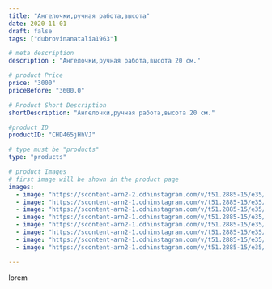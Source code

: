 ```yaml
---
title: "Ангелочки,ручная работа,высота"
date: 2020-11-01
draft: false
tags: ["dubrovinanatalia1963"]

# meta description
description : "Ангелочки,ручная работа,высота 20 см."

# product Price
price: "3000"
priceBefore: "3600.0"

# Product Short Description
shortDescription: "Ангелочки,ручная работа,высота 20 см."

#product ID
productID: "CHD465jHhVJ"

# type must be "products"
type: "products"

# product Images
# first image will be shown in the product page
images:
  - image: "https://scontent-arn2-2.cdninstagram.com/v/t51.2885-15/e35/123144420_839498100123344_831541400448643734_n.jpg?se=7&tp=1&_nc_ht=scontent-arn2-2.cdninstagram.com&_nc_cat=108&_nc_ohc=wXzf_FVQKFcAX_Lm4GJ&oh=c1a6658f7cf773aa47ea9690059c00df&oe=606C4FE4&ig_cache_key=MjQzMzAzODU1ODEyMDg0ODcwNw%3D%3D.2"
  - image: "https://scontent-arn2-1.cdninstagram.com/v/t51.2885-15/e35/123268788_654029678634635_7568418314988679005_n.jpg?se=7&tp=1&_nc_ht=scontent-arn2-1.cdninstagram.com&_nc_cat=111&_nc_ohc=pKi0vsXgzL4AX-8S6BJ&oh=a4d0e5865ecf82ac45fee7d4de045e54&oe=606A44C4&ig_cache_key=MjQzMzAzODU1Nzk4NjU2MzUzMQ%3D%3D.2"
  - image: "https://scontent-arn2-1.cdninstagram.com/v/t51.2885-15/e35/123417786_167065258420552_9202079016080684716_n.jpg?se=7&tp=1&_nc_ht=scontent-arn2-1.cdninstagram.com&_nc_cat=104&_nc_ohc=P93dwnTYvUsAX8WQCmV&oh=a867c25b40aa2fd31bc1faaf7b5a84a1&oe=606A965A&ig_cache_key=MjQzMzAzODU1ODAxOTk4NTEzMA%3D%3D.2"
  - image: "https://scontent-arn2-1.cdninstagram.com/v/t51.2885-15/e35/123139597_183600343263935_4438706120255735140_n.jpg?se=7&tp=1&_nc_ht=scontent-arn2-1.cdninstagram.com&_nc_cat=111&_nc_ohc=MHId8FB8AGkAX93pSQ6&oh=6946c953e6e4ceeaa8ade867a20b22c4&oe=606D6812&ig_cache_key=MjQzMzAzODU1Nzk5NTA0NTc0NA%3D%3D.2"
  - image: "https://scontent-arn2-1.cdninstagram.com/v/t51.2885-15/e35/123147852_276630556976306_1850145168706868940_n.jpg?se=7&tp=1&_nc_ht=scontent-arn2-1.cdninstagram.com&_nc_cat=102&_nc_ohc=a7YYE7FxvFsAX-wTa5W&oh=e650081fc53bb51f552f59793a865dd8&oe=606C1767&ig_cache_key=MjQzMzAzODU1Nzk5NDgyNjM4OQ%3D%3D.2"
  - image: "https://scontent-arn2-1.cdninstagram.com/v/t51.2885-15/e35/123143440_3536737563072943_8729217132607122292_n.jpg?se=7&tp=1&_nc_ht=scontent-arn2-1.cdninstagram.com&_nc_cat=107&_nc_ohc=GR739WVyzYgAX8cDlR6&oh=b2eb4c7178ace4cd643c698237c78cbc&oe=606CE8A3&ig_cache_key=MjQzMzAzODU1ODAyODU4ODA1Mg%3D%3D.2"
  - image: "https://scontent-arn2-1.cdninstagram.com/v/t51.2885-15/e35/123413985_218350369707955_7608908263726251937_n.jpg?se=7&tp=1&_nc_ht=scontent-arn2-1.cdninstagram.com&_nc_cat=107&_nc_ohc=OE7Y6sA2dy0AX9De-sh&oh=fcf9c8a03b09922c4952d70a95a4d6b5&oe=606BD989&ig_cache_key=MjQzMzAzODU1ODAyMDA5MTA3MA%3D%3D.2"
  - image: "https://scontent-arn2-1.cdninstagram.com/v/t51.2885-15/e35/123143063_115105410380596_7419172007221647906_n.jpg?se=7&tp=1&_nc_ht=scontent-arn2-1.cdninstagram.com&_nc_cat=104&_nc_ohc=kBO0SmxKogAAX-vhaLE&oh=4c81acd1849f2dcae741aa42023ef89d&oe=60698B25&ig_cache_key=MjQzMzAzODU1ODAxMTg0MDEyMQ%3D%3D.2"

---
```

lorem
